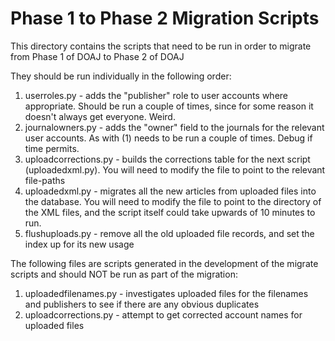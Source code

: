 # Phase 1 to Phase 2 Migration Scripts

This directory contains the scripts that need to be run in order to migrate from Phase 1 of DOAJ to Phase 2 of DOAJ

They should be run individually in the following order:


1. userroles.py - adds the "publisher" role to user accounts where appropriate.  Should be run a couple of times, since for some reason it doesn't always get everyone.  Weird.
2. journalowners.py - adds the "owner" field to the journals for the relevant user accounts.  As with (1) needs to be run a couple of times.  Debug if time permits.
3. uploadcorrections.py - builds the corrections table for the next script (uploadedxml.py).  You will need to modify the file to point to the relevant file-paths
4. uploadedxml.py - migrates all the new articles from uploaded files into the database.  You will need to modify the file to point to the directory of the XML files, and the script itself could take upwards of 10 minutes to run.
5. flushuploads.py - remove all the old uploaded file records, and set the index up for its new usage


The following files are scripts generated in the development of the migrate scripts and should NOT be run as part of the migration:

1. uploadedfilenames.py - investigates uploaded files for the filenames and publishers to see if there are any obvious duplicates
2. uploadcorrections.py - attempt to get corrected account names for uploaded files
